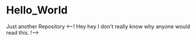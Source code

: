 # Hello_World
Just another Repository
<--! Hey hey I don't really know why anyone would read this. !-->
